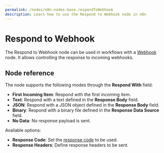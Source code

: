 ```yaml
---
permalink: /nodes/n8n-nodes-base.respondToWebhook
description: Learn how to use the Respond to Webhook node in n8n
---
```


# Respond to Webhook

The Respond to Webhook node can be used in workflows with a [Webhook](../Webhook/README.md) node. It allows controlling the response to incoming webhooks.

## Node reference

The node supports the following modes through the **Respond With** field:
- **First Incoming Item**: Respond with the first incoming item.
- **Text**: Respond with a text defined in the **Response Body** field.
- **JSON**: Respond with a JSON object defined in the **Response Body** field.
- **Binary**: Respond with a binary file defined in the **Response Data Source** field.
- **No Data**: No response payload is sent.

Available options:
- **Response Code**: Set the [response code](https://developer.mozilla.org/en-US/docs/Web/HTTP/Status) to be used.
- **Response Headers**: Define response headers to be sent.

